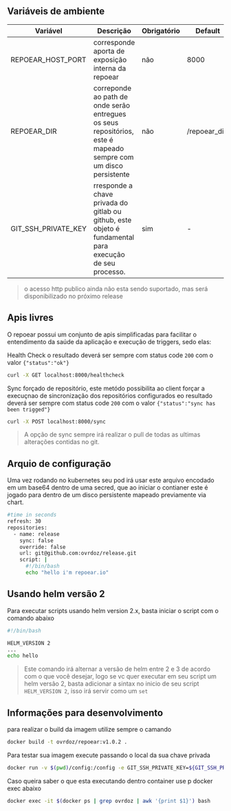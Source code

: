 ## Variáveis de ambiente 
|Variável|Descrição|Obrigatório|Default|
|--|--|--|--|
|REPOEAR_HOST_PORT|corresponde  aporta de exposição interna da repoear|não|8000|
|REPOEAR_DIR| correponde ao path de onde serão entregues os seus repositórios, este é mapeado sempre com um disco persistente |não|/repoear_dir/|
|GIT_SSH_PRIVATE_KEY|rresponde a chave privada do gitlab ou github, este objeto é fundamental para execução de seu processo. |sim|-|


> o acesso http publico ainda não esta sendo suportado, mas será disponibilizado no próximo release

## Apis livres
O repoear possui um conjunto de apis simplificadas para facilitar o entendimento da saúde da aplicação e execução de triggers, sedo elas:

Health Check o resultado deverá ser sempre com status code `200` com o valor `{"status":"ok"}`
```sh
curl -X GET localhost:8000/healthcheck
```
Sync forçado de repositório, este metódo possibilita ao client forçar a execuçnao de sincronização dos repositórios configurados eo resultado deverá ser sempre com status code `200` com o valor `{"status":"sync has been trigged"}`
```sh
curl -X POST localhost:8000/sync
```
> A opção de sync sempre irá realizar o pull de todas as ultimas alterações contidas no git.

## Arquio de configuração
Uma vez rodando no kubernetes seu pod irá usar este arquivo encodado em um base64 dentro de uma secred, que ao iniciar o contianer este é jogado para dentro de um disco persistente mapeado previamente via chart.

```sh
#time in seconds
refresh: 30
repositories:
  - name: release
    sync: false
    override: false
    url: git@github.com:ovrdoz/release.git
    script: |
      #!/bin/bash
      echo "hello i'm repoear.io"
```

## Usando helm versão 2
Para executar scripts usando helm version 2.x, basta iniciar o script com o comando abaixo

```sh
#!/bin/bash

HELM_VERSION 2
...
echo hello
```
> Este comando irá alternar a versão de helm entre 2 e 3 de acordo com o que você desejar, logo se vc quer executar em seu script um helm versão 2, basta adicionar a sintax no inicio de seu script `HELM_VERSION 2`, isso irá servir como um `set`


## Informações para desenvolvimento

para realizar o build da imagem utilize sempre o camando
```sh
docker build -t ovrdoz/repoear:v1.0.2 .
```
Para testar sua imagem execute passando o local da sua chave privada
```sh
docker run -v $(pwd)/config:/config -e GIT_SSH_PRIVATE_KEY=${GIT_SSH_PRIVATE_KEY}  -p 8000:8000  ovrdoz/repoear:v1.0.2
```
Caso queira saber o que esta executando dentro container use p docker exec abaixo
```sh
docker exec -it $(docker ps | grep ovrdoz | awk '{print $1}') bash
```